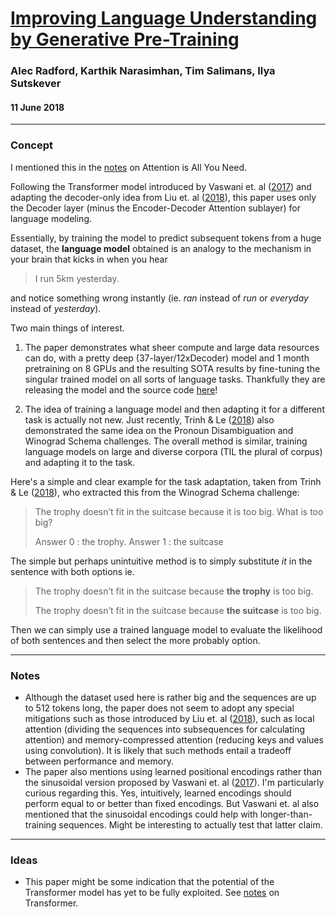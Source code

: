 # [Improving Language Understanding by Generative Pre-Training](https://blog.openai.com/language-unsupervised/)

### Alec Radford, Karthik Narasimhan, Tim Salimans, Ilya Sutskever

#### 11 June 2018

---

### Concept

I mentioned this in the [notes](https://github.com/greentfrapp/deeplearning-papernotes/blob/master/notes/transformer.md) on Attention is All You Need.

Following the Transformer model introduced by Vaswani et. al ([2017](https://arxiv.org/abs/1706.03762)) and adapting the decoder-only idea from Liu et. al ([2018](https://arxiv.org/abs/1801.10198)), this paper uses only the Decoder layer (minus the Encoder-Decoder Attention sublayer) for language modeling.

Essentially, by training the model to predict subsequent tokens from a huge dataset, the **language model** obtained is an analogy to the mechanism in your brain that kicks in when you hear 

> I run 5km yesterday.

and notice something wrong instantly (ie. *ran* instead of *run* or *everyday* instead of *yesterday*).

Two main things of interest.

1. The paper demonstrates what sheer compute and large data resources can do, with a pretty deep (37-layer/12xDecoder) model and 1 month pretraining on 8 GPUs and the resulting SOTA results by fine-tuning the singular trained model on all sorts of language tasks. Thankfully they are releasing the model and the source code [here](https://github.com/openai/finetune-transformer-lm)!

2. The idea of training a language model and then adapting it for a different task is actually not new. Just recently, Trinh & Le ([2018](https://arxiv.org/pdf/1806.02847)) also demonstrated the same idea on the Pronoun Disambiguation and Winograd Schema challenges. The overall method is similar, training language models on large and diverse corpora (TIL the plural of corpus) and adapting it to the task.

Here's a simple and clear example for the task adaptation, taken from Trinh & Le ([2018](https://arxiv.org/pdf/1806.02847)), who extracted this from the Winograd Schema challenge:

> The trophy doesn’t fit in the suitcase because it is too big. What is too big?
>
> Answer 0 : the trophy. Answer 1 : the suitcase

The simple but perhaps unintuitive method is to simply substitute *it* in the sentence with both options ie.

> The trophy doesn’t fit in the suitcase because **the trophy** is too big.
>
> The trophy doesn’t fit in the suitcase because **the suitcase** is too big.

Then we can simply use a trained language model to evaluate the likelihood of both sentences and then select the more probably option. 

---

### Notes

- Although the dataset used here is rather big and the sequences are up to 512 tokens long, the paper does not seem to adopt any special mitigations such as those introduced by Liu et. al ([2018](https://arxiv.org/abs/1801.10198)), such as local attention (dividing the sequences into subsequences for calculating attention) and memory-compressed attention (reducing keys and values using convolution). It is likely that such methods entail a tradeoff between performance and memory.
- The paper also mentions using learned positional encodings rather than the sinusoidal version proposed by Vaswani et. al ([2017](https://arxiv.org/abs/1706.03762)). I'm particularly curious regarding this. Yes, intuitively, learned encodings should perform equal to or better than fixed encodings. But Vaswani et. al also mentioned that the sinusoidal encodings could help with longer-than-training sequences. Might be interesting to actually test that latter claim.

---

### Ideas

- This paper might be some indication that the potential of the Transformer model has yet to be fully exploited. See [notes](https://github.com/greentfrapp/deeplearning-papernotes/blob/master/notes/transformer.md) on Transformer.
